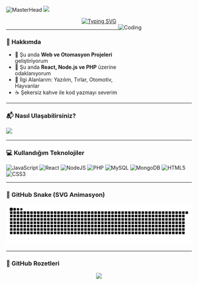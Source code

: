 ![MasterHead](https://github.com/TRXX789/TRXX789/blob/main/img/Github%20Banner.jpg)
![](https://komarev.com/ghpvc/?username=TRXX789&color=blue&style=flat&label=Profil+Ziyaretçi+Sayısı&style=flat-square&label=Visitors&color=blue&custom=500)

<div align="center">
 <a href="https://github.com/TRXX789">
  <img src="https://readme-typing-svg.demolab.com?font=Fira+Code&size=28&duration=3000&pause=500&center=true&vCenter=true&width=435&lines=%e2%9c%a8+TRXX789+%e2%9c%a8;%f0%9f%93%9a+Web+Geliştirici+%f0%9f%92%bb;Profilime+Hoş+Geldin+%f0%9f%91%80" alt="Typing SVG" />
 </a>
</div>

<img src="https://github.com/TRXX789/TRXX789/blob/main/img/EatSleepCodeRepeat.gif" alt="Coding" width=200 height=200 align="right">

---

### 🧠 Hakkımda
- 🔭 Şu anda **Web ve Otomasyon Projeleri** geliştiriyorum  
- 🌱 Şu anda **React, Node.js ve PHP** üzerine odaklanıyorum  
- 🧩 İlgi Alanlarım: Yazılım, Tırlar, Otomotiv, Hayvanlar  
- ☕ Şekersiz kahve ile kod yazmayı severim  

---

### 📬 Nasıl Ulaşabilirsiniz?

<p align="left">
  <a href="https://discord.com/users/deliyurek"><img src="https://img.shields.io/badge/Discord-deliyurek-5865F2?style=for-the-badge&logo=discord&logoColor=white" /></a>
</p>

---

### 💻 Kullandığım Teknolojiler

![JavaScript](https://img.shields.io/badge/javascript-%23323330.svg?style=for-the-badge&logo=javascript&logoColor=%23F7DF1E)
![React](https://img.shields.io/badge/react-%2320232a.svg?style=for-the-badge&logo=react&logoColor=%2361DAFB)
![NodeJS](https://img.shields.io/badge/node.js-6DA55F?style=for-the-badge&logo=node.js&logoColor=white)
![PHP](https://img.shields.io/badge/php-%23777BB4.svg?style=for-the-badge&logo=php&logoColor=white)
![MySQL](https://img.shields.io/badge/mysql-%2300f.svg?style=for-the-badge&logo=mysql&logoColor=white)
![MongoDB](https://img.shields.io/badge/MongoDB-%234ea94b.svg?style=for-the-badge&logo=mongodb&logoColor=white)
![HTML5](https://img.shields.io/badge/html5-%23E34F26.svg?style=for-the-badge&logo=html5&logoColor=white)
![CSS3](https://img.shields.io/badge/css3-%231572B6.svg?style=for-the-badge&logo=css3&logoColor=white)

---

### 🐍 GitHub Snake (SVG Animasyon)

<picture>
  <source media="(prefers-color-scheme: dark)" srcset="https://raw.githubusercontent.com/CagatayAkkas/CagatayAkkas/output/github-contribution-grid-snake-dark.svg">
  <source media="(prefers-color-scheme: light)" srcset="https://raw.githubusercontent.com/CagatayAkkas/CagatayAkkas/output/github-contribution-grid-snake.svg">
  <img alt="github contribution grid snake animation" src="https://raw.githubusercontent.com/CagatayAkkas/CagatayAkkas/output/github-contribution-grid-snake.svg">
</picture>

---

### 🧩 GitHub Rozetleri

<p align="center">
  <img src="https://github-profile-trophy.vercel.app/?username=TRXX789&theme=dracula&no-frame=false&no-bg=false&margin-w=4" />
</p>

